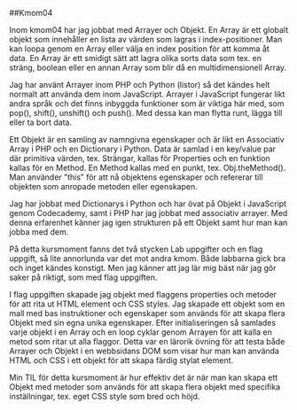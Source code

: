 ##Kmom04

Inom kmom04 har jag jobbat med Arrayer och Objekt.  En Array är ett globalt objekt som innehåller en lista av värden som lagras i index-positioner.  Man kan loopa genom en Array eller välja en index position för att komma åt data.  En Array är ett smidigt sätt att lagra olika sorts data som tex. en sträng, boolean eller en annan Array som blir då en multidimensionell Array.  

Jag har använt Arrayer inom PHP och Python (listor) så det kändes helt normalt att använda dem inom JavaScript.  Arrayer i JavaScript fungerar likt andra språk och det finns inbyggda funktioner som är viktiga här med, som pop(), shift(), unshift() och push().  Med dessa kan man flytta runt, lägga till eller ta bort data.

Ett Objekt är en samling av namngivna egenskaper och är likt en Associativ Array i PHP och en Dictionary i Python.  Data är samlad i en key/value par där primitiva värden, tex. Strängar, kallas för Properties och en funktion kallas för en Method.  En Method kallas med en punkt, tex. Obj.theMethod().  Man använder ”this” för att nå objektens egenskaper och refererar till objekten som anropade metoden eller egenskapen.

Jag har jobbat med Dictionarys i Python och har övat på Objekt i JavaScript genom Codecademy, samt i PHP har jag jobbat med associativ arrayer.  Med denna erfarenhet känner jag igen strukturen på ett Objekt samt hur man kan jobba med dem.  

På detta kursmoment fanns det två stycken Lab uppgifter och en flag uppgift, så lite annorlunda var det mot andra kmom.  Både labbarna gick bra och inget kändes konstigt.
Men jag känner att jag lär mig bäst när jag gör saker på riktigt, som med flag uppgiften.

I flag uppgiften skapade jag objekt med flaggens properties och metoder för att rita ut HTML element och CSS styles.  Jag skapade ett objekt som en mall med bas instruktioner och egenskaper som används för att skapa flera Objekt med sin egna unika egenskaper.  Efter initialiseringen så samlades varje objekt i en Array och en loop cyklar genom Arrayen för att kalla en metod som ritar ut alla flaggor.  Detta var en lärorik övning för att testa både Arrayer och Objekt i en webbsidans DOM som visar hur man kan använda HTML och CSS i ett objekt för att skapa färdig stylat element.  

Min TIL för detta kursmoment är hur effektiv det är när man kan skapa ett Objekt med metoder som används för att skapa flera objekt med specifika inställningar, tex. eget CSS style som bred och höjd.
